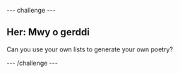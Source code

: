 \--- challenge \---

## Her: Mwy o gerddi

Can you use your own lists to generate your own poetry?

\--- /challenge \---